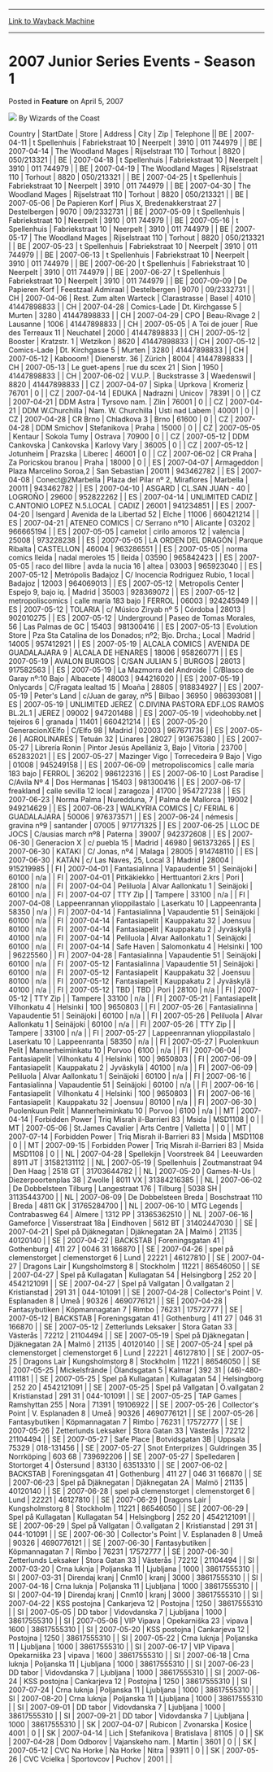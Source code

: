 
---
[Link to Wayback Machine](https://web.archive.org/web/20211022230219/https://magic.wizards.com/en/articles/archive/feature/2007-junior-series-events-season-1-2007-04-05)

[_metadata_:author]:- "Wizards of the Coast"
[_metadata_:description]:- "CountryStartDateStoreAddressCityZipTelephoneBE2007-04-11t SpellenhuisFabriekstraat 10Neerpelt3910011 744979BE2007-04-14The Woodland MagesRijselstraat 110Torhout8820050/213321BE2007-04-18t SpellenhuisFabriekstraat 10Neerpelt3910011 744979BE2007-04-19The Woodland MagesRijselstraat 110Torhout8820050/213321BE2007-04-25t SpellenhuisFabriekstraat 10Neerpelt3910011"
[_metadata_:generator]:- "Drupal 7 (http://drupal.org)"
[_metadata_:node]:- "731646"
[_metadata_:publish_date]:- "2007-04-05"
[_metadata_:source]:- "div-main-content"
[_metadata_:title]:- "2007 Junior Series Events - Season 1"
[_metadata_:wayback_capture_timestamp]:- "2021-10-22 23:02:19"
[_metadata_:wayback_raw_url]:- "https://web.archive.org/web/20211022230219id_/https://magic.wizards.com/en/articles/archive/feature/2007-junior-series-events-season-1-2007-04-05"
[_metadata_:wayback_url]:- "https://magic.wizards.com/en/articles/archive/feature/2007-junior-series-events-season-1-2007-04-05"
---


2007 Junior Series Events - Season 1
====================================



 Posted in **Feature**
 on April 5, 2007 






![](https://media.magic.wizards.com/styles/auth_small/public/images/person/wizards_author.jpg)
By Wizards of the Coast













 Country | StartDate | Store | Address | City | Zip | Telephone || BE | 2007-04-11 | t Spellenhuis | Fabriekstraat 10 | Neerpelt | 3910 | 011 744979 |
| BE | 2007-04-14 | The Woodland Mages | Rijselstraat 110 | Torhout | 8820 | 050/213321 |
| BE | 2007-04-18 | t Spellenhuis | Fabriekstraat 10 | Neerpelt | 3910 | 011 744979 |
| BE | 2007-04-19 | The Woodland Mages | Rijselstraat 110 | Torhout | 8820 | 050/213321 |
| BE | 2007-04-25 | t Spellenhuis | Fabriekstraat 10 | Neerpelt | 3910 | 011 744979 |
| BE | 2007-04-30 | The Woodland Mages | Rijselstraat 110 | Torhout | 8820 | 050/213321 |
| BE | 2007-05-06 | De Papieren Korf | Pius X, Bredenakkerstraat 27 | Destelbergen  | 9070 | 09/2332731 |
| BE | 2007-05-09 | t Spellenhuis | Fabriekstraat 10 | Neerpelt | 3910 | 011 744979 |
| BE | 2007-05-16 | t Spellenhuis | Fabriekstraat 10 | Neerpelt | 3910 | 011 744979 |
| BE | 2007-05-17 | The Woodland Mages | Rijselstraat 110 | Torhout | 8820 | 050/213321 |
| BE | 2007-05-23 | t Spellenhuis | Fabriekstraat 10 | Neerpelt | 3910 | 011 744979 |
| BE | 2007-06-13 | t Spellenhuis | Fabriekstraat 10 | Neerpelt | 3910 | 011 744979 |
| BE | 2007-06-20 | t Spellenhuis | Fabriekstraat 10 | Neerpelt | 3910 | 011 744979 |
| BE | 2007-06-27 | t Spellenhuis | Fabriekstraat 10 | Neerpelt | 3910 | 011 744979 |
| BE | 2007-09-09 | De Papieren Korf | Feestzaal Admiraal | Destelbergen  | 9070 | 09/2332731 |
| CH | 2007-04-06 | Rest. Zum alten Warteck  | Clarastrasse  | Basel | 4010 | 41447898833 |
| CH | 2007-04-28 | Comics-Lade | Dt. Kirchgasse 5 | Murten | 3280 | 41447898833 |
| CH | 2007-04-29 | CPO | Beau-Rivage 2 | Lausanne | 1006 | 41447898833 |
| CH | 2007-05-05 | A Toi de jouer | Rue des Terreaux 11 | Neuchatel | 2000 | 41447898833 |
| CH | 2007-05-12 | Booster | Kratzstr. 1 | Wetzikon | 8620 | 41447898833 |
| CH | 2007-05-12 | Comics-Lade | Dt. Kirchgasse 5 | Murten | 3280 | 41447898833 |
| CH | 2007-05-12 | Kabooom! | Dienerstr. 36 | Zürich | 8004 | 41447898833 |
| CH | 2007-05-13 | Le guet-apens | rue du scex 21 | Sion | 1950 | 41447898833 |
| CH | 2007-06-02 | V.U.P.  | Buckstrasse 3 | Waedenswil | 8820 | 41447898833 |
| CZ | 2007-04-07 | Sipka | Uprkova | Kromeriz | 76701 | 0 |
| CZ | 2007-04-14 | EDUKA | Nadrazni | Unicov | 78391 | 0 |
| CZ | 2007-04-21 | DDM Astra | Tyrsovo nam. | Zlin | 76001 | 0 |
| CZ | 2007-04-21 | DDM W.Churchilla | Nam. W. Churchilla | Usti nad Labem | 40001 | 0 |
| CZ | 2007-04-28 | CR Brno | Chladkova 3 | Brno | 61600 | 0 |
| CZ | 2007-04-28 | DDM Smichov | Stefanikova | Praha | 15000 | 0 |
| CZ | 2007-05-05 | Kentaur | Sokola Tumy | Ostrava | 70900 | 0 |
| CZ | 2007-05-12 | DDM Cankovska | Cankovska | Karlovy Vary | 36005 | 0 |
| CZ | 2007-05-12 | Jotunheim | Prazska | Liberec | 46001 | 0 |
| CZ | 2007-06-02 | CR Praha | Za Poricskou branou | Praha | 18000 | 0 |
| ES | 2007-04-07 | Armageddon | Plaza Marcelino Soroa,2 | San Sebastian | 20011 | 943462782 |
| ES | 2007-04-08 | Conect@2Marbella | Plaza del Pilar nº 2, Miraflores | Marbella | 20011 | 943462782 |
| ES | 2007-04-10 | ASGARD | CL.SAN JUAN - 40 | LOGROÑO | 29600 | 952822262 |
| ES | 2007-04-14 | UNLIMITED CADIZ | C.ANTONIO LOPEZ N.5.LOCAL | CADIZ | 26001 | 941234851 |
| ES | 2007-04-20 | Isengard | Avenida de la Libertad 52 | Elche | 11006 | 660421214 |
| ES | 2007-04-21 | ATENEO COMICS  | C/ Serrano nº10  | Alicante | 03202 | 966665194 |
| ES | 2007-05-05 | camelot | cirilo amoros 12 | valencia | 25008 | 973228238 |
| ES | 2007-05-05 | LA ORDEN DEL DRAGÓN | Parque Ribalta | CASTELLON | 46004 | 963286551 |
| ES | 2007-05-05 | norma comics lleida | nadal meroles 15 | lleida | 03590 | 965842423 |
| ES | 2007-05-05 | raco del llibre  | avda la nucia 16 | altea | 03003 | 965923040 |
| ES | 2007-05-12 | Metrópolis Badajoz | C/ Inocencia Rodriguez Rubio, 1 local | Badajoz | 12003 | 964069013 |
| ES | 2007-05-12 | Metropolis Center | Espejo 9, bajo iq. | Madrid | 35003 | 928369072 |
| ES | 2007-05-12 | metropoliscomics | calle maría 183 bajo | FERROL | 06003 | 924245949 |
| ES | 2007-05-12 | TOLARIA | c/ Músico Ziryab nº 5 | Córdoba | 28013 | 902010275 |
| ES | 2007-05-12 | Underground | Paseo de Tomas Morales, 56 | Las Palmas de GC | 15403 | 981300416 |
| ES | 2007-05-13 | Evolution Store | Pza Sta Catalina de los Donados; nº2; Bjo. Drcha.; Local | Madrid | 14005 | 957412921 |
| ES | 2007-05-19 | ALCALA COMICS | AVENIDA DE GUADALAJARA 9 | ALCALA DE HENARES | 18006 | 958260771 |
| ES | 2007-05-19 | AVALON BURGOS | C/SAN JULIAN 5 | BURGOS | 28013 | 917582563 |
| ES | 2007-05-19 | La Mazmorra del Androide | C/Blasco de Garay nº:10 Bajo | Albacete | 48003 | 944216020 |
| ES | 2007-05-19 | Onlycards | C/Fragata lealtad 15 | Moaña | 28805 | 918834927 |
| ES | 2007-05-19 | Peter's Land | c/Juan de garay, nº5 | Bilbao | 36950 | 986393081 |
| ES | 2007-05-19 | UNLIMITED JEREZ | C.DIVINA PASTORA EDF.LOS RAMOS BL.2L.1 | JEREZ | 09002 | 947201488 |
| ES | 2007-05-19 | videohobby.net | tejeiros 6 | granada | 11401 | 660421214 |
| ES | 2007-05-20 | GeneracionXElfo | C/Elfo 98 | Madrid | 02003 | 967671736 |
| ES | 2007-05-26 | AGROLINARES | Tetuán 32 | Linares | 28027 | 913675380 |
| ES | 2007-05-27 | Librería Ronin | Pintor Jesús Apellániz 3, Bajo | Vitoria | 23700 | 652832021 |
| ES | 2007-05-27 | Mazinger Vigo | Torrecedeira 9 Bajo | Vigo | 01008 | 945249158 |
| ES | 2007-06-09 | metropoliscomics | calle maría 183 bajo | FERROL | 36202 | 986122316 |
| ES | 2007-06-10 | Lost Paradise | C/Avila Nº 4 | Dos Hermanas | 15403 | 981300416 |
| ES | 2007-06-17 | freakland | calle sevilla 12 local | zaragoza | 41700 | 954727238 |
| ES | 2007-06-23 | Norma Palma |  Nuredduna, 7 | Palma de Mallorca | 19002 | 949214629 |
| ES | 2007-06-23 | WALKYRIA COMICS | C/ FERIAL 6 | GUADALAJARA | 50006 | 976373571 |
| ES | 2007-06-24 | némesis | gravina nº9 | santander | 07005 | 971771325 |
| ES | 2007-06-25 | LLOC DE JOCS | C/ausias march nº8 | Paterna | 39007 | 942372608 |
| ES | 2007-06-30 | Generacion X | c/ puebla 15 | Madrid | 46980 | 961373265 |
| ES | 2007-06-30 | KATAKI | C/ Jonas, nº4 | Malaga | 28005 | 914748110 |
| ES | 2007-06-30 | KATÁN | c/ Las Naves, 25, Local 3 | Madrid | 28004 | 915219985 |
| FI | 2007-04-01 | Fantasialinna | Vapaudentie 51 | Seinäjoki | 60100 | n/a |
| FI | 2007-04-01 | Pitkäkiekko  | Herttuantori 2.krs | Pori | 28100 | n/a |
| FI | 2007-04-04 | Peliluola | Alvar Aallonkatu 1 | Seinäjoki | 60100 | n/a |
| FI | 2007-04-07 | TTY Zip |  | Tampere | 33100 | n/a |
| FI | 2007-04-08 | Lappeenrannan ylioppilastalo | Laserkatu 10 | Lappeenranta | 58350 | n/a |
| FI | 2007-04-14 | Fantasialinna | Vapaudentie 51 | Seinäjoki | 60100 | n/a |
| FI | 2007-04-14 | Fantasiapelit | Kauppakatu 32 | Joensuu | 80100 | n/a |
| FI | 2007-04-14 | Fantasiapelit | Kauppakatu 2 | Jyväskylä | 40100 | n/a |
| FI | 2007-04-14 | Peliluola | Alvar Aallonkatu 1 | Seinäjoki | 60100 | n/a |
| FI | 2007-04-14 | Safe Haven | Salomonkatu 4 | Helsinki | 100 | 96225560 |
| FI | 2007-04-28 | Fantasialinna | Vapaudentie 51 | Seinäjoki | 60100 | n/a |
| FI | 2007-05-12 | Fantasialinna | Vapaudentie 51 | Seinäjoki | 60100 | n/a |
| FI | 2007-05-12 | Fantasiapelit | Kauppakatu 32 | Joensuu | 80100 | n/a |
| FI | 2007-05-12 | Fantasiapelit | Kauppakatu 2 | Jyväskylä | 40100 | n/a |
| FI | 2007-05-12 | TBD | TBD | Pori | 28100 | n/a |
| FI | 2007-05-12 | TTY Zip |  | Tampere | 33100 | n/a |
| FI | 2007-05-21 | Fantasiapelit | Vilhonkatu 4 | Helsinki | 100 | 9650803 |
| FI | 2007-05-26 | Fantasialinna | Vapaudentie 51 | Seinäjoki | 60100 | n/a |
| FI | 2007-05-26 | Peliluola | Alvar Aallonkatu 1 | Seinäjoki | 60100 | n/a |
| FI | 2007-05-26 | TTY Zip |  | Tampere | 33100 | n/a |
| FI | 2007-05-27 | Lappeenrannan ylioppilastalo | Laserkatu 10 | Lappeenranta | 58350 | n/a |
| FI | 2007-05-27 | Puolenkuun Pelit | Mannerheiminkatu 10 | Porvoo | 6100 | n/a |
| FI | 2007-06-04 | Fantasiapelit | Vilhonkatu 4 | Helsinki | 100 | 9650803 |
| FI | 2007-06-09 | Fantasiapelit | Kauppakatu 2 | Jyväskylä | 40100 | n/a |
| FI | 2007-06-09 | Peliluola | Alvar Aallonkatu 1 | Seinäjoki | 60100 | n/a |
| FI | 2007-06-16 | Fantasialinna | Vapaudentie 51 | Seinäjoki | 60100 | n/a |
| FI | 2007-06-16 | Fantasiapelit | Vilhonkatu 4 | Helsinki | 100 | 9650803 |
| FI | 2007-06-16 | Fantasiapelit | Kauppakatu 32 | Joensuu | 80100 | n/a |
| FI | 2007-06-30 | Puolenkuun Pelit | Mannerheiminkatu 10 | Porvoo | 6100 | n/a |
| MT | 2007-04-14 | Forbidden Power | Triq Misrah il-Barrieri 83 | Msida | MSD1108 | 0 |
| MT | 2007-05-06 | St.James Cavalier | Arts Centre | Valletta |  | 0 |
| MT | 2007-07-14 | Forbidden Power | Triq Misrah il-Barrieri 83 | Msida | MSD1108 | 0 |
| MT | 2007-09-15 | Forbidden Power | Triq Misrah il-Barrieri 83 | Msida | MSD1108 | 0 |
| NL | 2007-04-28 | Spellekijn | Voorstreek 84 | Leeuwarden | 8911 JT | 31582131112 |
| NL | 2007-05-19 | Spellenhuis | Zoutmanstraat 94 | Den Haag | 2518 GT | 31703644782 |
| NL | 2007-05-20 | Games-N-Us | Diezerpoortenplas 38 | Zwolle | 8011 VX | 31384216385 |
| NL | 2007-06-02 | De Dobbelsteen Tilburg | Langestraat 176 | Tilburg | 5038 SH | 31135443700 |
| NL | 2007-06-09 | De Dobbelsteen Breda | Boschstraat 110 | Breda | 4811 GK | 31765284700 |
| NL | 2007-06-10 | MTG Legends | Contrabasweg 64 | Almere | 1312 PP | 31365362510 |
| NL | 2007-06-16 | Gameforce | Visserstraat 18a | Eindhoven | 5612 BT | 31402447030 |
| SE | 2007-04-21 | Spel på Djäknegatan | Djäknegatan 2A | Malmö | 21135 | 40120140 |
| SE | 2007-04-22 | BACKSTAB | Foreningsgatan 41 | Gothenburg | 411 27 | 0046 31 166870 |
| SE | 2007-04-26 | spel på clemenstorget | clemenstorget 6 | Lund | 22221 | 46127810 |
| SE | 2007-04-27 | Dragons Lair | Kungsholmstorg 8 | Stockholm | 11221 | 86546050 |
| SE | 2007-04-27 | Spel på Kullagatan | Kullagatan 54 | Helsingborg | 252 20 | 4542121091 |
| SE | 2007-04-27 | Spel på Vallgatan | Ö.vallgatan 2 | Kristianstad | 291 31 | 044-101091 |
| SE | 2007-04-28 | Collector's Point | V. Esplanaden 8 | Umeå | 90326 | 4690776121 |
| SE | 2007-04-28 | Fantasybutiken | Köpmannagatan 7 | Rimbo | 76231 | 17572777 |
| SE | 2007-05-12 | BACKSTAB | Foreningsgatan 41 | Gothenburg | 411 27 | 046 31 166870 |
| SE | 2007-05-12 | Zetterlunds Leksaker | Stora Gatan 33 | Västerås | 72212 | 21104494 |
| SE | 2007-05-19 | Spel på Djäknegatan | Djäknegatan 2A | Malmö | 21135 | 40120140 |
| SE | 2007-05-24 | spel på clemenstorget | clemenstorget 6 | Lund | 22221 | 46127810 |
| SE | 2007-05-25 | Dragons Lair | Kungsholmstorg 8 | Stockholm | 11221 | 86546050 |
| SE | 2007-05-25 | Mickelsfrände | Ölandsgatan 5 | Kalmar | 392 31 | (46)-480-411181 |
| SE | 2007-05-25 | Spel på Kullagatan | Kullagatan 54 | Helsingborg | 252 20 | 4542121091 |
| SE | 2007-05-25 | Spel på Vallgatan | Ö.vallgatan 2 | Kristianstad | 291 31 | 044-101091 |
| SE | 2007-05-25 | TAP Games  | Ramshyttan 255 | Nora | 71391 | 19106922 |
| SE | 2007-05-26 | Collector's Point | V. Esplanaden 8 | Umeå | 90326 | 4690776121 |
| SE | 2007-05-26 | Fantasybutiken | Köpmannagatan 7 | Rimbo | 76231 | 17572777 |
| SE | 2007-05-26 | Zetterlunds Leksaker | Stora Gatan 33 | Västerås | 72212 | 21104494 |
| SE | 2007-05-27 | Safe Place | Botvidsgatan 3B | Uppsala | 75329 | 018-131456 |
| SE | 2007-05-27 | Snot Enterprizes | Guldringen 35 | Norrköping | 603 68 | 739692206 |
| SE | 2007-05-27 | Spelledaren | Stortorget 4 | Östersund | 83130 | 63513310 |
| SE | 2007-06-02 | BACKSTAB | Foreningsgatan 41 | Gothenburg | 411 27 | 046 31 166870 |
| SE | 2007-06-23 | Spel på Djäknegatan | Djäknegatan 2A | Malmö | 21135 | 40120140 |
| SE | 2007-06-28 | spel på clemenstorget | clemenstorget 6 | Lund | 22221 | 46127810 |
| SE | 2007-06-29 | Dragons Lair | Kungsholmstorg 8 | Stockholm | 11221 | 86546050 |
| SE | 2007-06-29 | Spel på Kullagatan | Kullagatan 54 | Helsingborg | 252 20 | 4542121091 |
| SE | 2007-06-29 | Spel på Vallgatan | Ö.vallgatan 2 | Kristianstad | 291 31 | 044-101091 |
| SE | 2007-06-30 | Collector's Point | V. Esplanaden 8 | Umeå | 90326 | 4690776121 |
| SE | 2007-06-30 | Fantasybutiken | Köpmannagatan 7 | Rimbo | 76231 | 17572777 |
| SE | 2007-06-30 | Zetterlunds Leksaker | Stora Gatan 33 | Västerås | 72212 | 21104494 |
| SI | 2007-03-20 | Crna luknja | Poljanska 11 | Ljubljana | 1000 | 38617555310 |
| SI | 2007-03-31 | Direndaj kranj | Cnm10 | kranj | 3000 | 38617555310 |
| SI | 2007-04-16 | Crna luknja | Poljanska 11 | Ljubljana | 1000 | 38617555310 |
| SI | 2007-04-19 | Direndaj kranj | Cnm10 | kranj | 3000 | 38617555310 |
| SI | 2007-04-22 | KSS postojna | Cankarjeva 12 | Postojna | 1250 | 38617555310 |
| SI | 2007-05-05 | DD tabor | Vidovdanska 7 | Ljubljana | 1000 | 38617555310 |
| SI | 2007-05-06 | VIP Vipava | Opekarniška 23 | vipava | 1600 | 38617555310 |
| SI | 2007-05-20 | KSS postojna | Cankarjeva 12 | Postojna | 1250 | 38617555310 |
| SI | 2007-05-22 | Crna luknja | Poljanska 11 | Ljubljana | 1000 | 38617555310 |
| SI | 2007-06-17 | VIP Vipava | Opekarniška 23 | vipava | 1600 | 38617555310 |
| SI | 2007-06-18 | Crna luknja | Poljanska 11 | Ljubljana | 1000 | 38617555310 |
| SI | 2007-06-23 | DD tabor | Vidovdanska 7 | Ljubljana | 1000 | 38617555310 |
| SI | 2007-06-24 | KSS postojna | Cankarjeva 12 | Postojna | 1250 | 38617555310 |
| SI | 2007-07-24 | Crna luknja | Poljanska 11 | Ljubljana | 1000 | 38617555310 |
| SI | 2007-08-20 | Crna luknja | Poljanska 11 | Ljubljana | 1000 | 38617555310 |
| SI | 2007-09-01 | DD tabor | Vidovdanska 7 | Ljubljana | 1000 | 38617555310 |
| SI | 2007-09-21 | DD tabor | Vidovdanska 7 | Ljubljana | 1000 | 38617555310 |
| SK | 2007-04-07 | Rubicon | Zvonarska | Kosice | 4001 | 0 |
| SK | 2007-04-14 | Lich | Stefanikova | Bratislava | 81105 | 0 |
| SK | 2007-04-28 | Dom Odborov | Vajanskeho nam. | Martin | 3601 | 0 |
| SK | 2007-05-12 | CVC Na Horke | Na Horke | Nitra | 93911 | 0 |
| SK | 2007-05-26 | CVC Vcielka | Sportovcov | Puchov | 2001 |  |







